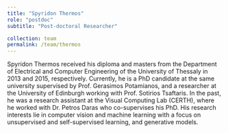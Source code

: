 ```yaml
---
title: "Spyridon Thermos"
role: "postdoc"
subtitle: "Post-doctoral Researcher"

collection: team
permalink: /team/thermos
---
```

Spyridon Thermos received his diploma and masters from the Department of
Electrical and Computer Engineering of the University of Thessaly in 2013 and
2015, respectively. Currently, he is a PhD candidate at the same university
supervised by Prof. Gerasimos Potamianos, and a researcher at the University of
Edinburgh working with Prof. Sotirios Tsaftaris. In the past, he was a research
assistant at the Visual Computing Lab (CERTH), where he worked with Dr. Petros
Daras who co-supervises his PhD. His research interests lie in computer vision
and machine learning with a focus on unsupervised and self-supervised learning,
and generative models.
